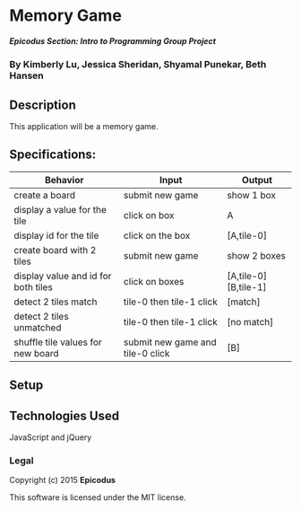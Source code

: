 # Memory Game

##### Epicodus Section: Intro to Programming Group Project

### By Kimberly Lu, Jessica Sheridan, Shyamal Punekar, Beth Hansen


## Description

This application will be a memory game.

## Specifications:

| Behavior      | Input | Output |
| ------------- | ------------- | ------------- |
|create a board | submit new game | show 1 box |
|display a value for the tile | click on box | A |
|display id for the tile | click on the box | [A,tile-0]|
|create board with 2 tiles| submit new game | show 2 boxes |
|display value and id for both tiles| click on boxes | [A,tile-0][B,tile-1]|
|detect 2 tiles match | tile-0 then tile-1 click| [match]|
|detect 2 tiles unmatched | tile-0 then tile-1 click| [no match]|
|shuffle tile values for new board | submit new game and tile-0 click| [B]|

## Setup


## Technologies Used

JavaScript and jQuery

### Legal

Copyright (c) 2015 **Epicodus**

This software is licensed under the MIT license.
